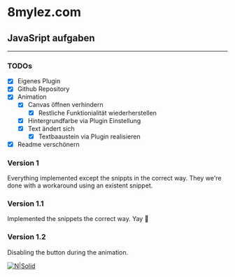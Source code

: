 # 8mylez.com
## JavaSript aufgaben
---
### TODOs

- [x] Eigenes Plugin
- [x] Github Repository
- [x] Animation
    - [x] Canvas öffnen verhindern
        - [x] Restliche Funktionialität wiederherstellen
    - [x] Hintergrundfarbe via Plugin Einstellung
    - [x] Text ändert sich
        - [x] Textbaaustein via Plugin realisieren
- [x] Readme verschönern

### Version 1

Everything implemented except the snippts in the correct way. They we're done with a workaround using an existent snippet.

### Version 1.1

Implemented the snippets the correct way. Yay 🚀

### Version 1.2

Disabling the button during the animation.

[![N|Solid](https://cdn.chimpify.net/5863a852a65872a22d8b4568/2018/07/shopware-agentur-8mylez-banner.jpg)](https://nodesource.com/products/nsolid)